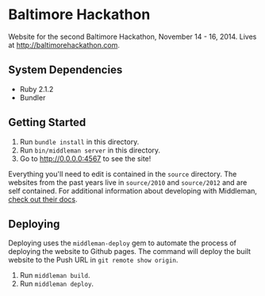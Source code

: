 # Baltimore Hackathon

Website for the second Baltimore Hackathon, November 14 - 16, 2014. Lives at
http://baltimorehackathon.com.

## System Dependencies

- Ruby 2.1.2
- Bundler

## Getting Started

1. Run `bundle install` in this directory.
2. Run `bin/middleman server` in this directory.
3. Go to http://0.0.0.0:4567 to see the site!

Everything you'll need to edit is contained in the `source` directory. The
websites from the past years live in `source/2010` and `source/2012` and are
self contained. For additional information about developing with Middleman,
[check out their docs](http://middlemanapp.com/).

## Deploying

Deploying uses the `middleman-deploy` gem to automate the process of deploying
the website to Github pages. The command will deploy the built website to the
Push URL in `git remote show origin`.

1. Run `middleman build`.
2. Run `middleman deploy`.
